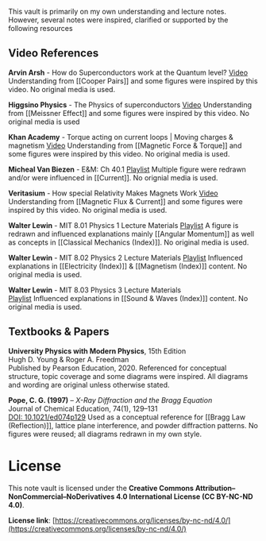 This vault is primarily on my own understanding and lecture notes. However, several notes were inspired, clarified or supported by the following resources

## Video References 

**Arvin Arsh** - How do Superconductors work at the Quantum level?
[Video](https://www.youtube.com/watch?v=vruYFOlM1-Q&t=181s&ab_channel=ArvinAsh)
Understanding from [[Cooper Pairs]] and some figures were inspired by this video. No original media is used.

**Higgsino Physics** - The Physics of superconductors
[Video](https://www.youtube.com/watch?v=h6FYs_AUCsQ&t=412s&ab_channel=Higgsinophysics)
Understanding from [[Meissner Effect]] and some figures were inspired by this video. No original media is used

**Khan Academy** - Torque acting on current loops | Moving charges & magnetism
[Video](https://www.youtube.com/watch?v=hJxCLn4HNQ4&ab_channel=KhanAcademyIndia-English)
Understanding from [[Magnetic Force & Torque]] and some figures were inspired by this video. No original media is used.

**Micheal Van Biezen** - E&M: Ch 40.1
 [Playlist](https://www.youtube.com/watch?v=xiQvjminzLM&list=PLX2gX-ftPVXUTlMznMzOSEooKJ8u-G2hS&index=5&ab_channel=MichelvanBiezen)
 Multiple figure were redrawn and/or were influenced in [[Current]]. No orignial media is used.
 
**Veritasium** - How special Relativity Makes Magnets Work 
[Video](https://www.youtube.com/watch?v=1TKSfAkWWN0&ab_channel=Veritasium)
Understanding from [[Magnetic Flux & Current]] and some figures were inspired by this video. No original media is used.

**Walter Lewin** -  MIT 8.01 Physics 1 Lecture Materials 
[Playlist](https://www.youtube.com/watch?v=wWnfJ0-xXRE&list=PLyQSN7X0ro203puVhQsmCj9qhlFQ-As8e&ab_channel=LecturesbyWalterLewin.Theywillmakeyou%E2%99%A5Physics.)
A figure is redrawn and influenced explanations mainly [[Angular Momentum]] as well as concepts in [[Classical Mechanics (Index)]]. No original media is used.

**Walter Lewin** -  MIT 8.02 Physics 2 Lecture Materials 
[Playlist](https://www.youtube.com/watch?v=rtlJoXxlSFE&list=PLyQSN7X0ro2314mKyUiOILaOC2hk6Pc3j&index=1&ab_channel=LecturesbyWalterLewin.Theywillmakeyou%E2%99%A5Physics)
Influenced explanations in [[Electricity (Index)]] & [[Magnetism (Index)]] content. No original media is used.

**Walter Lewin** -  MIT 8.03 Physics 3 Lecture Materials  
[Playlist](https://www.youtube.com/watch?v=VuX_UExHa0M&list=PLyQSN7X0ro22WeXM2QCKJm2NP_xHpGV89&index=2&ab_channel=LecturesbyWalterLewin.Theywillmakeyou%E2%99%A5Physics.)
Influenced explanations in [[Sound & Waves (Index)]] content. No original media is used.

## Textbooks & Papers
**University Physics with Modern Physics**, 15th Edition  
Hugh D. Young & Roger A. Freedman  
Published by Pearson Education, 2020.
Referenced for conceptual structure, topic coverage and some diagrams were inspired. All diagrams and wording are original unless otherwise stated.

**Pope, C. G. (1997)** – *X-Ray Diffraction and the Bragg Equation*  
Journal of Chemical Education, 74(1), 129–131  
[DOI: 10.1021/ed074p129](https://doi.org/10.1021/ed074p129)
Used as a conceptual reference for [[Bragg Law (Reflection)]], lattice plane interference, and powder diffraction patterns. No figures were reused; all diagrams redrawn in my own style.

# License 
This note vault is licensed under the **Creative Commons Attribution–NonCommercial–NoDerivatives 4.0 International License (CC BY-NC-ND 4.0)**.  

**License link**: [https://creativecommons.org/licenses/by-nc-nd/4.0/](https://creativecommons.org/licenses/by-nc-nd/4.0/)
